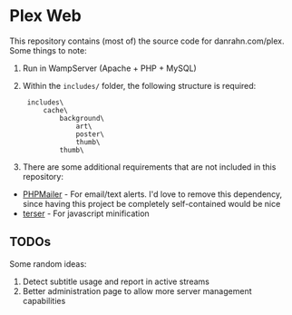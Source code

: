 # Plex Web

This repository contains (most of) the source code for danrahn.com/plex. Some things to note:

1. Run in WampServer (Apache + PHP + MySQL)

2. Within the `includes/` folder, the following structure is required:

        includes\
            cache\
                background\
                    art\
                    poster\
                    thumb\
                thumb\
3. There are some additional requirements that are not included in this repository:
  * [PHPMailer](https://github.com/PHPMailer/PHPMailer) - For email/text alerts. I'd love to remove this dependency, since having this project be completely self-contained would be nice
  * [terser](https://openbase.io/js/terser) - For javascript minification

## TODOs

Some random ideas:
1. Detect subtitle usage and report in active streams
2. Better administration page to allow more server management capabilities
